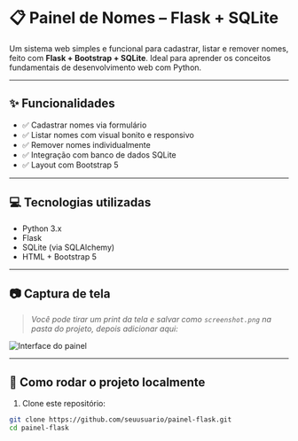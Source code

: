 # 📋 Painel de Nomes – Flask + SQLite

Um sistema web simples e funcional para cadastrar, listar e remover nomes, feito com **Flask + Bootstrap + SQLite**. Ideal para aprender os conceitos fundamentais de desenvolvimento web com Python.

---

## ✨ Funcionalidades

- ✅ Cadastrar nomes via formulário
- ✅ Listar nomes com visual bonito e responsivo
- ✅ Remover nomes individualmente
- ✅ Integração com banco de dados SQLite
- ✅ Layout com Bootstrap 5

---

## 💻 Tecnologias utilizadas

- Python 3.x
- Flask
- SQLite (via SQLAlchemy)
- HTML + Bootstrap 5

---

## 📷 Captura de tela

> *Você pode tirar um print da tela e salvar como `screenshot.png` na pasta do projeto, depois adicionar aqui:*

![Interface do painel](screenshot.png)

---

## 🚀 Como rodar o projeto localmente

1. Clone este repositório:

```bash
git clone https://github.com/seuusuario/painel-flask.git
cd painel-flask